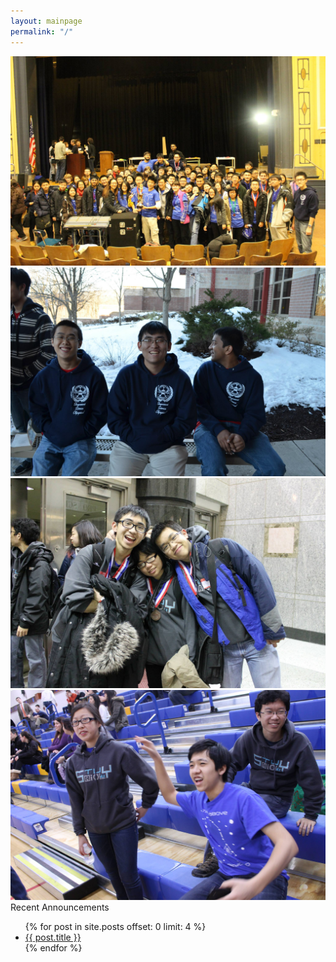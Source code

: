 ```yaml
---
layout: mainpage
permalink: "/"
---
```


<div class="carousel">
	<div>
		<img src="/res/img/carousel/team2014.jpg">
	</div>
	<div>
		<img src="/res/img/carousel/bio2013.jpg">
	</div>
	<div>
		<img src="/res/img/carousel/techmedals2014.jpg">
	</div>
	<div>
		<img src="/res/img/carousel/2014.jpg">
	</div>
</div>

<div class="recent-posts">
	<div class="title">Recent Announcements</div>
	<div class="posts">
		<ul>
			{% for post in site.posts offset: 0 limit: 4 %}
				<li>
					<a href="{{ post.url }}">
						<div class="post-title">{{ post.title }}</div>
					</a>
				</li>
			{% endfor %}
		</ul>
	</div>
</div>
